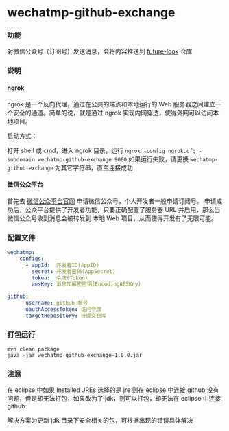 # wechatmp-github-exchange


### 功能

对微信公众号（订阅号）发送消息，会将内容推送到  [future-look](https://github.com/pleuvoir/future-look) 仓库

### 说明

#### ngrok

ngrok 是一个反向代理，通过在公共的端点和本地运行的 Web 服务器之间建立一个安全的通道。简单的说，就是通过 ngrok 实现内网穿透，使得外网可以访问本地项目。

启动方式：

打开 shell 或 cmd，进入 ngrok 目录，运行 `ngrok -config ngrok.cfg -subdomain wechatmp-github-exchange 9000` 如果运行失败，请更换 `wechatmp-github-exchange` 为其它字符串，直至连接成功

#### 微信公众平台

首先去 [微信公众平台官网](https://mp.weixin.qq.com) 申请微信公众号，个人开发者一般申请订阅号。
申请成功后，公众平台提供了开发者功能，只要正确配置了服务器 URL 并启用，那么当微信公众号收到消息会被转发到 本地 Web 项目，从而使得开发有了无限可能。


### 配置文件

```yml 
wechatmp:
    configs:
      - appId:  开发者ID(AppID)
        secret: 开发者密码(AppSecret) 
        token:  令牌(Token)
        aesKey: 消息加解密密钥(EncodingAESKey)

github:
      username: github 帐号
      oauthAccessToken: 访问令牌
      targetRepository: 待提交仓库  
```


### 打包运行

```
mvn clean package
java -jar wechatmp-github-exchange-1.0.0.jar
```

### 注意

在 eclipse 中如果 Installed JREs 选择的是 jre 则在 eclipse 中连接 github 没有问题，但是却无法打包，如果改为了 jdk，则可以打包，却无法在 eclipse 中连接 github 

解决方案为更新 jdk 目录下安全相关的包，可根据出现的错误具体解决
